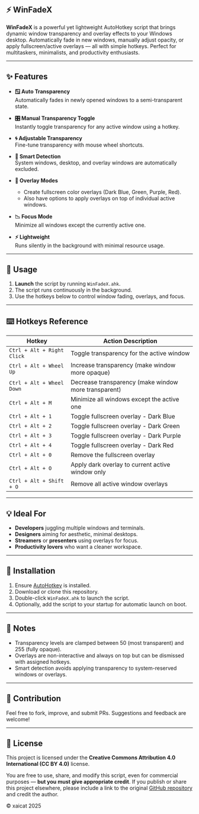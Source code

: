 ## ⚡ WinFadeX

**WinFadeX** is a powerful yet lightweight AutoHotkey script that brings dynamic window transparency and overlay effects to your Windows desktop. Automatically fade in new windows, manually adjust opacity, or apply fullscreen/active overlays — all with simple hotkeys. Perfect for multitaskers, minimalists, and productivity enthusiasts.

---

## ✨ Features

- **🪟 Auto Transparency**  
  Automatically fades in newly opened windows to a semi-transparent state.

- **🎛 Manual Transparency Toggle**  
  Instantly toggle transparency for any active window using a hotkey.

- **🌀 Adjustable Transparency**  
  Fine-tune transparency with mouse wheel shortcuts.

- **🧠 Smart Detection**  
  System windows, desktop, and overlay windows are automatically excluded.

- **📐 Overlay Modes**  
  - Create fullscreen color overlays (Dark Blue, Green, Purple, Red).
  - Also have options to apply overlays on top of individual active windows.

- **📉 Focus Mode**  
  Minimize all windows except the currently active one.

- **⚡ Lightweight**  
  Runs silently in the background with minimal resource usage.

---

## 🔧 Usage

1. **Launch** the script by running `WinFadeX.ahk`.
2. The script runs continuously in the background.
3. Use the hotkeys below to control window fading, overlays, and focus.

---

## ⌨️ Hotkeys Reference

| Hotkey                      | Action Description                                    |
|----------------------------|--------------------------------------------------------|
| `Ctrl + Alt + Right Click` | Toggle transparency for the active window             |
| `Ctrl + Alt + Wheel Up`    | Increase transparency (make window more opaque)       |
| `Ctrl + Alt + Wheel Down`  | Decrease transparency (make window more transparent)  |
| `Ctrl + Alt + M`           | Minimize all windows except the active one            |
| `Ctrl + Alt + 1`           | Toggle fullscreen overlay - Dark Blue                 |
| `Ctrl + Alt + 2`           | Toggle fullscreen overlay - Dark Green                |
| `Ctrl + Alt + 3`           | Toggle fullscreen overlay - Dark Purple               |
| `Ctrl + Alt + 4`           | Toggle fullscreen overlay - Dark Red                  |
| `Ctrl + Alt + 0`           | Remove the fullscreen overlay                         |
| `Ctrl + Alt + O`           | Apply dark overlay to current active window only      |
| `Ctrl + Alt + Shift + O`   | Remove all active window overlays                     |

---

## 💡 Ideal For

- **Developers** juggling multiple windows and terminals.
- **Designers** aiming for aesthetic, minimal desktops.
- **Streamers** or **presenters** using overlays for focus.
- **Productivity lovers** who want a cleaner workspace.

---

## 📁 Installation

1. Ensure [AutoHotkey](https://www.autohotkey.com/) is installed.
2. Download or clone this repository.
3. Double-click `WinFadeX.ahk` to launch the script.
4. Optionally, add the script to your startup for automatic launch on boot.

---

## 🧠 Notes

- Transparency levels are clamped between 50 (most transparent) and 255 (fully opaque).
- Overlays are non-interactive and always on top but can be dismissed with assigned hotkeys.
- Smart detection avoids applying transparency to system-reserved windows or overlays.

---

## 🤝 Contribution

Feel free to fork, improve, and submit PRs. Suggestions and feedback are welcome!

---

## 📜 License

This project is licensed under the **Creative Commons Attribution 4.0 International (CC BY 4.0)** license.

You are free to use, share, and modify this script, even for commercial purposes — **but you must give appropriate credit**. If you publish or share this project elsewhere, please include a link to the original [GitHub repository](https://github.com/xaicat/WinFadeX) and credit the author.

© xaicat 2025


